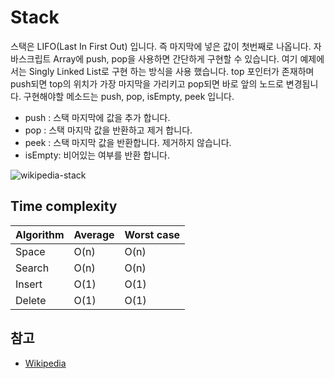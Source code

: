 # Stack
스택은 LIFO(Last In First Out) 입니다. 즉 마지막에 넣은 값이 첫번째로 나옵니다.
자바스크립트 Array에 push, pop을 사용하면 간단하게 구현할 수 있습니다.
여기 예제에서는 Singly Linked List로 구현 하는 방식을 사용 했습니다.
top 포인터가 존재하며 push되면 top의 위치가 가장 마지막을 가리키고 pop되면 바로 앞의 노드로 변경됩니다.
구현해야할 메소드는 push, pop, isEmpty, peek 입니다.

- push : 스택 마지막에 값을 추가 합니다.
- pop : 스택 마지막 값을 반환하고 제거 합니다.
- peek : 스택 마지막 값을 반환합니다. 제거하지 않습니다.
- isEmpty: 비어있는 여부를 반환 합니다.

![wikipedia-stack](../img/stack.png)

## Time complexity
Algorithm | Average | Worst case
----------|---------|----------
Space     | O(n)    | O(n)
Search    | O(n)    | O(n)
Insert    | O(1)    | O(1)
Delete    | O(1)    | O(1)

## 참고
- [Wikipedia](https://en.wikipedia.org/wiki/Stack_(abstract_data_type))